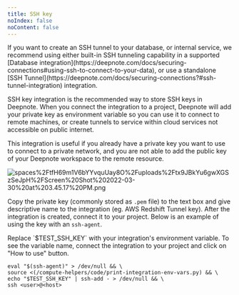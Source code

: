 ```yaml
---
title: SSH key
noIndex: false
noContent: false
---
```


<Callout status="info">
If you want to create an SSH tunnel to your database, or internal service, we recommend using either built-in SSH tunneling capability in a supported [Database integration](https://deepnote.com/docs/securing-connections#using-ssh-to-connect-to-your-data), or use a standalone [SSH Tunnel](https://deepnote.com/docs/securing-connections?#ssh-tunnel-integration) integration.
</Callout>

SSH key integration is the recommended way to store SSH keys in Deepnote. When you connect the integration to a project, Deepnote will add your private key as environment variable so you can use it to connect to remote machines, or create tunnels to service within cloud services not accessible on public internet.

This integration is useful if you already have a private key you want to use to connect to a private network, and you are not able to add the public key of your Deepnote workspace to the remote resource.

![spaces%2FtfH69m1V6bYYvquUay8O%2Fuploads%2Ftx9JBkYu6gwXGSzSeJpH%2FScreen%20Shot%202022-03-30%20at%203.45.17%20PM.png](https://media.graphassets.com/HcZgT1zlTXy35hinmgpH)

Copy the private key (commonly stored as `.pem` file) to the text box and give descriptive name to the integration (eg. AWS Redshift Tunnel key). After the integration is created, connect it to your project. Below is an example of using the key with an `ssh-agent`.

<Callout status="info">
Replace `$TEST_SSH_KEY` with your integration's environment variable. To see the variable name, connect the integration to your project and click on "How to use" button.
</Callout>

```
eval "$(ssh-agent)" > /dev/null && \
source <(/compute-helpers/code/print-integration-env-vars.py) && \
echo "$TEST_SSH_KEY" | ssh-add - > /dev/null && \
ssh <user>@<host>
```
